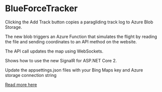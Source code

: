 # BlueForceTracker

<p>Clicking the Add Track button copies a paragliding track log to Azure Blob Storage.</p>
<p>The new blob triggers an Azure Function that simulates the flight by reading the file and sending coordinates to an API method on the website.</p> 
<p>The API call updates the map using WebSockets.</p>

<p>Shows how to use the new SignalR for ASP.NET Core 2.</p>

<p>Update the appsettings.json files with your Bing Maps key and Azure storage connection string</p>

<p><a href="http://www.mattcowen.co.uk/single-post/2017/11/14/SignalR-in-ASPNET-Core-2">Read more here</a>